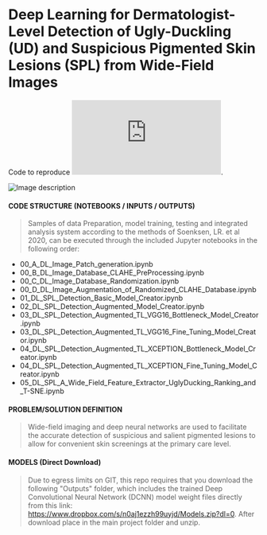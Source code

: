 # Deep Learning for Dermatologist-Level Detection of Ugly-Duckling (UD) and Suspicious Pigmented Skin Lesions (SPL) from Wide-Field Images
Code to reproduce ![Soenksen, LR. et al 2021, on Science Translational Medicine](https://static1.squarespace.com/static/5c264953620b850c9fb03732/t/602d85e4d46da532404689f2/1613596138740/stm_luis.pdf).

![Image description](src/notebook_imgs/SPL_UD_DL_Fig1.jpg)


#### CODE STRUCTURE (NOTEBOOKS / INPUTS / OUTPUTS)

> Samples of data Preparation, model training, testing and integrated analysis system according to the methods of Soenksen, LR. et al 2020, can be executed through the included Jupyter notebooks in the following order:

* 00_A_DL_Image_Patch_generation.ipynb
* 00_B_DL_Image_Database_CLAHE_PreProcessing.ipynb
* 00_C_DL_Image_Database_Randomization.ipynb
* 00_D_DL_Image_Augmentation_of_Randomized_CLAHE_Database.ipynb
* 01_DL_SPL_Detection_Basic_Model_Creator.ipynb
* 02_DL_SPL_Detection_Augmented_Model_Creator.ipynb
* 03_DL_SPL_Detection_Augmented_TL_VGG16_Bottleneck_Model_Creator.ipynb
* 03_DL_SPL_Detection_Augmented_TL_VGG16_Fine_Tuning_Model_Creator.ipynb
* 04_DL_SPL_Detection_Augmented_TL_XCEPTION_Bottleneck_Model_Creator.ipynb
* 04_DL_SPL_Detection_Augmented_TL_XCEPTION_Fine_Tuning_Model_Creator.ipynb
* 05_DL_SPL_A_Wide_Field_Feature_Extractor_UglyDucking_Ranking_and_T-SNE.ipynb

#### PROBLEM/SOLUTION DEFINITION
> Wide-field imaging and deep neural networks are used to facilitate the accurate detection of suspicious and salient pigmented lesions to allow for convenient skin screenings at the primary care level.

#### MODELS (Direct Download)
> Due to egress limits on GIT, this repo requires that you download the following "Outputs" folder, which includes the trained Deep Convolutional Neural Network (DCNN) model weight files directly from this link: https://www.dropbox.com/s/n0aj1ezzh99uyjd/Models.zip?dl=0. After download place in the main project folder and unzip.
